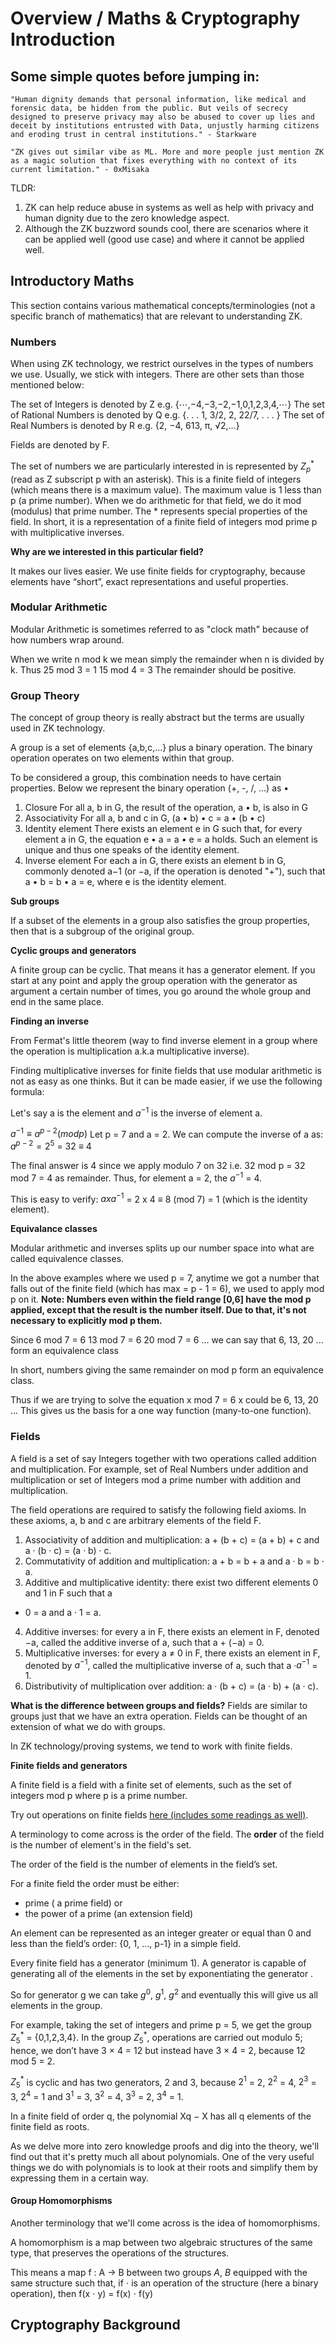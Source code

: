 # Overview / Maths & Cryptography Introduction

## Some simple quotes before jumping in:

`"Human dignity demands that personal information, like medical and forensic data, be hidden from
the public. But veils of secrecy designed to preserve privacy may also be abused to cover up lies
and deceit by institutions entrusted with Data, unjustly harming citizens and eroding trust in central
institutions." - Starkware`

`"ZK gives out similar vibe as ML. More and more people just mention ZK as a magic solution that
fixes everything with no context of its current limitation." - 0xMisaka`

TLDR: 
1. ZK can help reduce abuse in systems as well as help with privacy and human dignity due to the zero knowledge aspect. 
2. Although the ZK buzzword sounds cool, there are scenarios where it can be applied well (good use case) and where it cannot be applied well. 

## Introductory Maths 

This section contains various mathematical concepts/terminologies (not a specific branch of mathematics) that are relevant to understanding ZK.

### Numbers

When using ZK technology, we restrict ourselves in the types of numbers we use. Usually, we stick with integers. There are other sets than those mentioned below: 

The set of Integers is denoted by Z e.g. {⋯,−4,−3,−2,−1,0,1,2,3,4,⋯}
The set of Rational Numbers is denoted by Q e.g. {. . . 1, 3/2, 2, 22/7, . . . }
The set of Real Numbers is denoted by R e.g. {2, −4, 613, π, √2,…}

Fields are denoted by F. 

The set of numbers we are particularly interested in is represented by $Z^*_p$ (read as Z subscript p with an asterisk). This is a finite field of integers (which means there is a maximum value). The maximum value is 1 less than p (a prime number). When we do arithmetic for that field, we do it mod (modulus) that prime number. The * represents special properties of the field. In short, it is a representation of a finite field of integers mod prime p with multiplicative inverses.

**Why are we interested in this particular field?**

It makes our lives easier. We use finite fields for cryptography, because elements have “short”, exact representations and useful properties.

### Modular Arithmetic

Modular Arithmetic is sometimes referred to as "clock math" because of how numbers wrap around. 

When we write n mod k we mean simply the remainder when n is divided by k. Thus
25 mod 3 = 1
15 mod 4 = 3
The remainder should be positive.

### Group Theory

The concept of group theory is really abstract but the terms are usually used in ZK technology.

A group is a set of elements {a,b,c,...} plus a binary operation. The binary operation operates on two elements within that group.

To be considered a group, this combination needs to have certain properties. Below we represent the binary operation (+, -, /, ...) as •

1. Closure
  For all a, b in G, the result of the operation, a • b, is also in G
2. Associativity
  For all a, b and c in G, (a • b) • c = a • (b • c)
3. Identity element
  There exists an element e in G such that, for every element a in G, the equation e • a = a • e =
  a holds. Such an element is unique and thus one speaks of the identity element.
4. Inverse element
  For each a in G, there exists an element b in G, commonly denoted a−1 (or −a, if the operation
  is denoted "+"), such that a • b = b • a = e, where e is the identity element.

**Sub groups**

If a subset of the elements in a group also satisfies the group properties, then that is a subgroup of the original group.

**Cyclic groups and generators**

A finite group can be cyclic. That means it has a generator element. If you start at any point and apply the group operation with the generator as argument a certain number of times, you go
around the whole group and end in the same place.

**Finding an inverse**

From Fermat's little theorem (way to find inverse element in a group where the operation is multiplication a.k.a multiplicative inverse).

Finding multiplicative inverses for finite fields that use modular arithmetic is not as easy as one thinks. But it can be made easier, if we use the following formula:

Let's say a is the element and $a^{-1}$ is the inverse of element a.

$a^{−1} ≡ a^{p−2}(modp)$
Let p = 7 and a = 2. We can compute the inverse of a as:
$a^{p−2} = 2^5$ = 32 ≡ 4 

The final answer is 4 since we apply modulo 7 on 32 i.e. 32 mod p = 32 mod 7 = 4 as remainder. Thus, for element a = 2, the $a^{-1}$ = 4.

This is easy to verify: $a x a^{-1}$ = 2 x 4 ≡ 8 (mod 7) = 1 (which is the identity element).

**Equivalance classes**

Modular arithmetic and inverses splits up our number space into what are called equivalence classes.

In the above examples where we used p = 7, anytime we got a number that falls out of the finite field (which has max = p - 1 = 6), we used to apply mod p on it. **Note: Numbers even within the field range [0,6] have the mod p applied, except that the result is the number itself. Due to that, it's not necessary to explicitly mod p them.**

Since
6 mod 7 = 6
13 mod 7 = 6
20 mod 7 = 6
...
we can say that 6, 13, 20 ... form an equivalence class

In short, numbers giving the same remainder on mod p form an equivalence class.

Thus if we are trying to solve the equation
x mod 7 = 6
x could be 6, 13, 20 ...
This gives us the basis for a one way function (many-to-one function).

### Fields

A field is a set of say Integers together with two operations called addition and multiplication. For example, set of Real Numbers under addition and multiplication or set of
Integers mod a prime number with addition and multiplication.

The field operations are required to satisfy the following field axioms. In these axioms, a, b and c
are arbitrary elements of the field F.

1. Associativity of addition and multiplication: a + (b + c) = (a + b) + c and a · (b · c) = (a · b) · c.
2. Commutativity of addition and multiplication: a + b = b + a and a · b = b · a.
3. Additive and multiplicative identity: there exist two different elements 0 and 1 in F such that a
+ 0 = a and a · 1 = a.
4. Additive inverses: for every a in F, there exists an element in F, denoted −a, called the additive
inverse of a, such that a + (−a) = 0.
5. Multiplicative inverses: for every a ≠ 0 in F, there exists an element in F, denoted by $a^{−1}$, called the multiplicative inverse of a, such that a ·$a^{−1}$ = 1.
6. Distributivity of multiplication over addition: a · (b + c) = (a · b) + (a · c).

**What is the difference between groups and fields?**
Fields are similar to groups just that we have an extra operation. Fields can be thought of an extension of what we do with groups. 

In ZK technology/proving systems, we tend to work with finite fields.

**Finite fields and generators**

A finite field is a field with a finite set of elements, such as the set of integers mod p where p is a prime number.

Try out operations on finite fields [here (includes some readings as well)](https://asecuritysite.com/encryption/finite).

A terminology to come across is the order of the field. The **order** of the field is the number of element's in the field's set. 

The order of the field is the number of elements in the field’s set.

For a finite field the order must be either:
 - prime ( a prime field)
  or
 - the power of a prime (an extension field)

An element can be represented as an integer greater or equal than 0 and less than the field’s
order: {0, 1, ..., p-1} in a simple field.

Every finite field has a generator (minimum 1). A generator is capable of generating all of the elements in the set by exponentiating the generator .

So for generator g we can take ${g^0}$, ${g^1}$, ${g^2}$ and eventually this will give us all elements in the group.


For example, taking the set of integers and prime p = 5, we get the group $Z^*_5$ = {0,1,2,3,4}.
In the group $Z^*_5$, operations are carried out modulo 5; hence, we don’t have 3 × 4 = 12 but instead have 3 × 4 = 2, because 12 mod 5 = 2.

$Z^*_5$ is cyclic and has two generators, 2 and 3, because $2^1$ = 2, $2^2$ = 4, $2^3$ = 3, $2^4$ = 1 and $3^1$ = 3, $3^2$ = 4, $3^3$ = 2, $3^4$ = 1.

In a finite field of order q, the polynomial Xq − X has all q elements of the finite field as roots.

As we delve more into zero knowledge proofs and dig into the theory, we'll find out that it's pretty much all about polynomials. One of the very useful things we do with polynomials is to look at their roots and simplify them by expressing them in a certain way. 

#### Group Homomorphisms

Another terminology that we'll come across is the idea of homomorphisms.

A homomorphism is a map between two algebraic structures of the same type, that preserves the
operations of the structures.

This means a map f : A → B between two groups $A$, $B$ equipped with the same structure such that,
if ⋅ is an operation of the structure (here a binary operation), then
f(x ⋅ y) = f(x) ⋅ f(y)


## Cryptography Background

